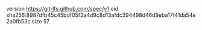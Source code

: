 version https://git-lfs.github.com/spec/v1
oid sha256:8987dfb45c45bdf05f3a4d9c8d13afdc394498d46d9eba17f41da54e2a0fb53c
size 57
